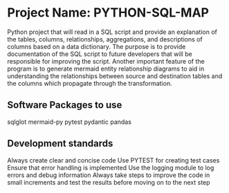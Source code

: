 # Project Name: PYTHON-SQL-MAP

Python project that will read in a SQL script and provide an explanation of the tables, columns, 
relationships, aggregations, and descriptions of columns based on a data dictionary. The purpose 
is to provide documentation of the SQL script to future developers that will be responsible for 
improving the script. Another important feature of the program is to generate mermaid entity 
relationship diagrams to aid in understanding the relationships between source and destination 
tables and the columns which propagate through the transformation.

## Software Packages to use

sqlglot
mermaid-py
pytest
pydantic
pandas

## Development standards

Always create clear and concise code
Use PYTEST for creating test cases
Ensure that error handling is implemented
Use the logging module to log errors and debug information
Always take steps to improve the code in small increments and test the results before moving on to the next step
